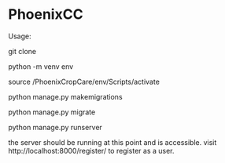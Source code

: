 # PhoenixCC



Usage:

git clone <this>
  
python -m venv env

source <path>/PhoenixCropCare/env/Scripts/activate

python manage.py makemigrations

python manage.py migrate

python manage.py runserver

the server should be running at this point and is accessible.
visit http://localhost:8000/register/ to register as a user.
